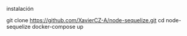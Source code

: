 instalación

git clone https://github.com/XavierCZ-A/node-sequelize.git
cd node-sequelize
docker-compose up
